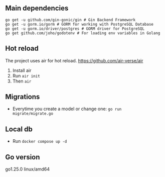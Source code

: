 ## Main dependencies

```
go get -u github.com/gin-gonic/gin # Gin Backend Framework
go get -u gorm.io/gorm # GORM for working with PostgreSQL Database
go get -u gorm.io/driver/postgres # GORM driver for PostgreSQL
go get github.com/joho/godotenv # For loading env variables in Golang
```

## Hot reload

The project uses air for hot reload.
https://github.com/air-verse/air

1. Install air
2. Run `air init`
3. Then `air`

## Migrations

- Everytime you create a model or change one: `go run migrate/migrate.go`

## Local db

- Run `docker compose up -d`

## Go version

go1.25.0 linux/amd64